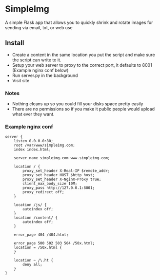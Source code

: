 SimpleImg
=========

A simple Flask app that allows you to quickly shrink and rotate images for sending via email, txt, or web use

## Install
* Create a content in the same location you put the script and make sure the script can write to it.
* Setup your web server to proxy to the correct port, it defaults to 8001 (Example nginx conf below)
* Run server.py in the background
* Visit site

### Notes
* Nothing cleans up so you could fill your disks space pretty easily
* There are no permissions so if you make it public people would upload what ever they want.

### Example nginx conf
```
server {
    listen 0.0.0.0:80;
    root /var/www/simpleimg.com;
	index index.html;

	server_name simpleimg.com www.simpleimg.com;

    location / {
        proxy_set_header X-Real-IP $remote_addr;
        proxy_set_header HOST $http_host;
        proxy_set_header X-NginX-Proxy true;
        client_max_body_size 10M;
        proxy_pass http://127.0.0.1:8001;
        proxy_redirect off;
    }

    location /js/ {
        autoindex off;
    }
    location /content/ {
        autoindex off;
    }

	error_page 404 /404.html;

	error_page 500 502 503 504 /50x.html;
	location = /50x.html {
	}

	location ~ /\.ht {
		deny all;
    }
}
```
